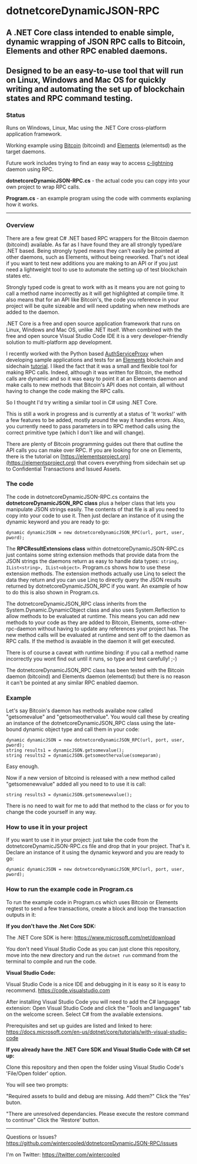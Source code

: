 # dotnetcoreDynamicJSON-RPC
## A .NET Core class intended to enable simple, dynamic wrapping of JSON RPC calls to Bitcoin, Elements and other RPC enabled daemons.

## Designed to be an easy-to-use tool that will run on Linux, Windows and Mac OS for quickly writing and automating the set up of blockchain states and RPC command testing.

### Status

Runs on Windows, Linux, Mac using the .NET Core cross-platform application framework.

Working example using [Bitcoin](https://github.com/bitcoin/bitcoin) (bitcoind) and [Elements](https://elementsproject.org/) (elementsd) as the target daemons.

Future work includes trying to find an easy way to access [c-lightning](https://github.com/ElementsProject/lightning) daemon using RPC.

**dotnetcoreDynamicJSON-RPC.cs** - the actual code you can copy into your own project to wrap RPC calls.

**Program.cs** - an example program using the code with comments explaning how it works.

* * * 

### Overview

There are a few great C# .NET based RPC wrappers for the Bitcoin daemon (bitcoind) available. As far as I have found they are all strongly typed/are .NET based. Being strongly typed means they can't easily be pointed at other daemons, such as Elements, without being reworked. That's not ideal if you want to test new additions you are making to an API or if you just need a lightweight tool to use to automate the setting up of test blockchain states etc.

Strongly typed code is great to work with as it means you are not going to call a method name incorrectly as it will get highlighted at compile time. It also means that for an API like Bitcoin's, the code you reference in your project will be quite sizeable and will need updating when new methods are added to the daemon. 

.NET Core is a free and open source application framework that runs on Linux, Windows and Mac OS, unlike .NET itself. When combined with the free and open source Visual Studio Code IDE it is a very developer-friendly solution to multi-platform app development.

I recently worked with the Python based [AuthServiceProxy](https://github.com/jgarzik/python-bitcoinrpc) when developing sample applications and tests for an [Elements](https://github.com/ElementsProject/elements) blockchain and sidechain [tutorial](https://elementsproject.org/elements-code-tutorial/overview). I liked the fact that it was a small and flexible tool for making RPC calls. Indeed, although it was written for Bitcoin, the method calls are dynamic and so it was easy to point it at an Elements daemon and make calls to new methods that Bitcoin's API does not contain, all without having to change the code making the RPC calls. 

So I thought I'd try writing a similar tool in C# using .NET Core. 

This is still a work in progress and is currently at a status of 'It works!' with a few features to be added, mostly around the way it handles errors. Also, you currently need to pass parameters in to RPC method calls using the correct primitive type (which I don't like and will change).

There are plenty of Bitcoin programming guides out there that outline the API calls you can make over RPC. If you are looking for one on Elements, there is the tutorial on [https://elementsproject.org](https://elementsproject.org) that covers everything from sidechain set up to Confidential Transactions and Issued Assets.

### The code

The code in dotnetcoreDynamicJSON-RPC.cs contains the **dotnetcoreDynamicJSON_RPC class** plus a helper class that lets you manipulate JSON strings easily. The contents of that file is all you need to copy into your code to use it. Then just declare an instance of it using the dynamic keyword and you are ready to go:

```dynamic dynamicJSON = new dotnetcoreDynamicJSON_RPC(url, port, user, pword);```

The **RPCResultExtensions class** within dotnetcoreDynamicJSON-RPC.cs just contains some string extension methods that provide data from the JSON strings the daemons return as easy to handle data types: ```string, IList<string>, IList<object>```. Program.cs shows how to use these extension methods. The extension methods actually use Linq to select the data they return and you can use Linq to directly query the JSON results returned by dotnetcoreDynamicJSON_RPC if you want. An example of how to do this is also shown in Program.cs.

The dotnetcoreDynamicJSON_RPC class inherits from the System.Dynamic.DynamicObject class and also uses System.Reflection to allow methods to be evaluated at runtime. This means you can add new methods to your code as they are added to Bitcoin, Elements, some-other-rpc-daemon without having to update any references your project has. The new method calls will be evaluated at runtime and sent off to the daemon as RPC calls. If the method is avaiable in the daemon it will get executed.

There is of course a caveat with runtime binding: if you call a method name incorrectly you wont find out until it runs, so type and test carefully! ;-)

The dotnetcoreDynamicJSON_RPC class has been tested with the Bitcoin daemon (bitcoind) and Elements daemon (elementsd) but there is no reason it can't be pointed at any similar RPC enabled daemon.

### Example

Let's say Bitcoin's daemon has methods availabe now called "getsomevalue" and "getsomeothervalue". You would call these by creating an instance of the dotnetcoreDynamicJSON_RPC class using the late-bound dynamic object type and call them in your code:

~~~~
dynamic dynamicJSON = new dotnetcoreDynamicJSON_RPC(url, port, user, pword);
string results1 = dynamicJSON.getsomevalue();
string results2 = dynamicJSON.getsomeothervalue(someparam);
~~~~

Easy enough.

Now if a new version of bitcoind is released with a new method called "getsomenewvalue" added all you need to to use it is call:

~~~~
string results3 = dynamicJSON.getsomenewvalue();
~~~~

There is no need to wait for me to add that method to the class or for you to change the code yourself in any way.

### How to use it in your project

If you want to use it in your project: just take the code from the dotnetcoreDynamicJSON-RPC.cs file and drop that in your project. That's it. Declare an instance of it using the dynamic keyword and you are ready to go: 

```dynamic dynamicJSON = new dotnetcoreDynamicJSON_RPC(url, port, user, pword);```

### How to run the example code in Program.cs

To run the example code in Program.cs which uses Bitcoin or Elements regtest to send a few transactions, create a block and loop the transaction outputs in it: 

**If you don't have the .Net Core SDK:**

The .NET Core SDK is here: https://www.microsoft.com/net/download

You don't need Visual Studio Code as you can just clone this repository, move into the new directory and run the ```dotnet run``` command from the terminal to compile and run the code.

**Visual Studio Code:**

Visual Studio Code is a nice IDE and debugging in it is easy so it is easy to recommend. https://code.visualstudio.com 

After installing Visual Studio Code you will need to add the C# language extension: 
Open Visual Studio Code and click the "Tools and languages" tab on the welcome screen. Select C# from the available extensions. 

Prerequisites and set up guides are listed and linked to here: https://docs.microsoft.com/en-us/dotnet/core/tutorials/with-visual-studio-code

**If you already have the .NET Core SDK and Visual Studio Code with C# set up:**

Clone this repository and then open the folder using Visual Studio Code's 'File/Open folder' option.

You will see two prompts:

"Required assets to build and debug are missing. Add them?"
Click the 'Yes' buton.

"There are unresolved dependancies. Please execute the restore command to continue"
Click the 'Restore' button.

* * * 

Questions or Issues? https://github.com/wintercooled/dotnetcoreDynamicJSON-RPC/issues

I'm on Twitter: https://twitter.com/wintercooled
